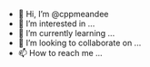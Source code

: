 - 👋 Hi, I’m @cppmeandee
- 👀 I’m interested in ...
- 🌱 I’m currently learning ...
- 💞️ I’m looking to collaborate on ...
- 📫 How to reach me ...

<!---
cppmeandee/cppmeandee is a ✨ special ✨ repository because its `README.md` (this file) appears on your GitHub profile.
You can click the Preview link to take a look at your changes.
--->
